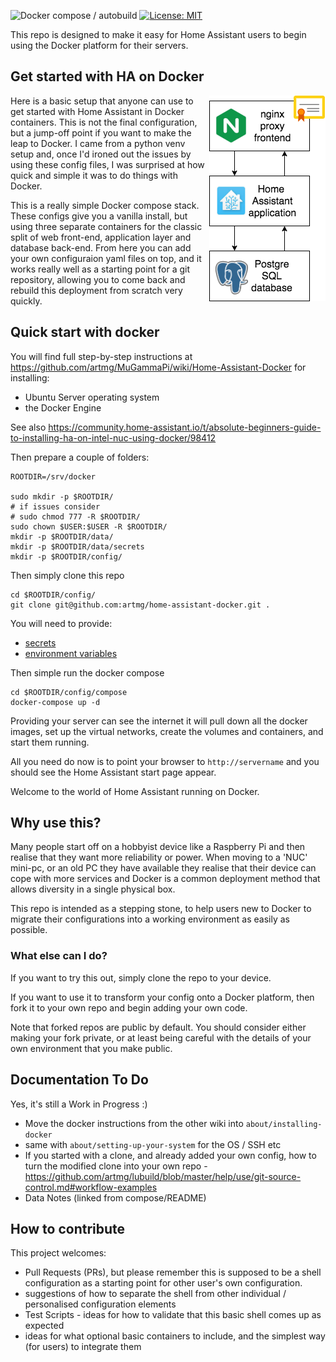 ![Docker compose / autobuild](https://img.shields.io/badge/docker%20compose-autobuild-green)
[![License: MIT](https://img.shields.io/badge/License-MIT-yellow.svg)](https://opensource.org/licenses/MIT)

This repo is designed to make it easy for Home Assistant users 
to begin using the Docker platform for their servers. 

## Get started with HA on Docker

<img align="right" src="about/basic-diagram.png">

Here is a basic setup that anyone can use to 
get started with Home Assistant in Docker containers. 
This is not the final configuration, but a jump-off point 
if you want to make the leap to Docker. 
I came from a python venv setup and, 
once I'd ironed out the issues by using these config files, 
I was surprised at how quick and simple it was to do things with Docker. 

This is a really simple Docker compose stack. 
These configs give you a vanilla install, 
but using three separate containers for the classic split 
of web front-end, application layer and database back-end.
From here you can add your own configuraion yaml files on top,
and it works really well as a starting point for a git repository, 
allowing you to come back and rebuild this deployment from scratch very quickly.


## Quick start with docker

You will find full step-by-step instructions at 
https://github.com/artmg/MuGammaPi/wiki/Home-Assistant-Docker for installing:

* Ubuntu Server operating system
* the Docker Engine

See also https://community.home-assistant.io/t/absolute-beginners-guide-to-installing-ha-on-intel-nuc-using-docker/98412

Then prepare a couple of folders:

```
ROOTDIR=/srv/docker

sudo mkdir -p $ROOTDIR/
# if issues consider 
# sudo chmod 777 -R $ROOTDIR/
sudo chown $USER:$USER -R $ROOTDIR/
mkdir -p $ROOTDIR/data/
mkdir -p $ROOTDIR/data/secrets
mkdir -p $ROOTDIR/config/
```


Then simply clone this repo

```
cd $ROOTDIR/config/
git clone git@github.com:artmg/home-assistant-docker.git .
```

You will need to provide:

* [secrets](hass/README.htm)
* [environment variables](compose/README.htm)

Then simple run the docker compose

```
cd $ROOTDIR/config/compose
docker-compose up -d
```

Providing your server can see the internet it will 
pull down all the docker images, set up the virtual networks, 
create the volumes and containers, and start them running. 

All you need do now is to point your browser to  `http://servername`
and you should see the Home Assistant start page appear.

Welcome to the world of Home Assistant running on Docker.


## Why use this?

Many people start off on a hobbyist device like a Raspberry Pi 
and then realise that they want more reliability or power. 
When moving to a 'NUC' mini-pc, or an old PC they have available 
they realise that their device can cope with more services 
and Docker is a common deployment method that allows diversity 
in a single physical box. 

This repo is intended as a stepping stone, to help users 
new to Docker to migrate their configurations into a working 
environment as easily as possible. 

### What else can I do?

If you want to try this out, simply clone the repo to your device. 

If you want to use it to transform your config onto a Docker platform, then fork it to your own repo and begin adding your own code. 

Note that forked repos are public by default. You should consider either making your fork private, or at least being careful with the details of your own environment that you make public.

## Documentation To Do

Yes, it's still a Work in Progress :)

* Move the docker instructions from the other wiki into `about/installing-docker`
* same with `about/setting-up-your-system` for the OS / SSH etc
* If you started with a clone, and already added your own config, how to turn the modified clone into your own repo - https://github.com/artmg/lubuild/blob/master/help/use/git-source-control.md#workflow-examples
* Data Notes (linked from compose/README)


## How to contribute

This project welcomes:

* Pull Requests (PRs), but please remember this is supposed to be a shell configuration as a starting point for other user's own configuration.
* suggestions of how to separate the shell from other individual / personalised configuration elements
* Test Scripts - ideas for how to validate that this basic shell comes up as expected
* ideas for what optional basic containers to include, and the simplest way (for users) to integrate them

